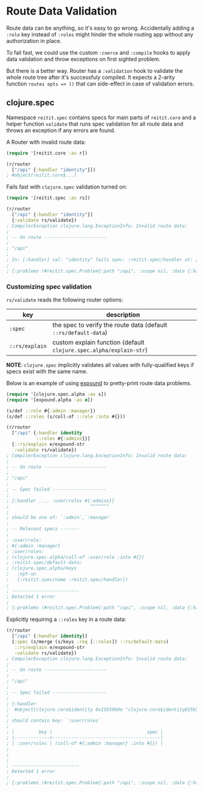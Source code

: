 # Route Data Validation

Route data can be anything, so it's easy to go wrong. Accidentally adding a `:role` key instead of `:roles` might hinder the whole routing app without any authorization in place.

To fail fast, we could use the custom `:coerce` and `:compile` hooks to apply data validation and throw exceptions on first sighted problem.

But there is a better way. Router has a `:validation` hook to validate the whole route tree after it's successfuly compiled. It expects a 2-arity function `routes opts => ()` that can side-effect in case of validation errors.

## clojure.spec

Namespace `reitit.spec` contains specs for main parts of `reitit.core` and a helper function `validate` that runs spec validation for all route data and throws an exception if any errors are found.

A Router with invalid route data:

```clj
(require '[reitit.core :as r])

(r/router
  ["/api" {:handler "identity"}])
; #object[reitit.core$...]
```

Fails fast with `clojure.spec` validation turned on:

```clj
(require '[reitit.spec :as rs])

(r/router
  ["/api" {:handler "identity"}]
  {:validate rs/validate})
; CompilerException clojure.lang.ExceptionInfo: Invalid route data:
;
; -- On route -----------------------
;
; "/api"
;
; In: [:handler] val: "identity" fails spec: :reitit.spec/handler at: [:handler] predicate: fn?
;
; {:problems (#reitit.spec.Problem{:path "/api", :scope nil, :data {:handler "identity"}, :spec :reitit.spec/default-data, :problems #:clojure.spec.alpha{:problems ({:path [:handler], :pred clojure.core/fn?, :val "identity", :via [:reitit.spec/default-data :reitit.spec/handler], :in [:handler]}), :spec :reitit.spec/default-data, :value {:handler "identity"}}})}, compiling: ...

```

### Customizing spec validation

`rs/validate` reads the following router options:

  | key            | description |
  | ---------------|-------------|
  | `:spec`        | the spec to verify the route data (default `::rs/default-data`)
  | `::rs/explain` | custom explain function (default `clojure.spec.alpha/explain-str`)

**NOTE**: `clojure.spec` implicitly validates all values with fully-qualified keys if specs exist with the same name.

Below is an example of using [expound](https://github.com/bhb/expound) to pretty-print route data problems.

```clj
(require '[clojure.spec.alpha :as s])
(require '[expound.alpha :as e])

(s/def ::role #{:admin :manager})
(s/def ::roles (s/coll-of ::role :into #{}))

(r/router
  ["/api" {:handler identity
           ::roles #{:adminz}}]
  {::rs/explain e/expound-str
   :validate rs/validate})
; CompilerException clojure.lang.ExceptionInfo: Invalid route data:
;
; -- On route -----------------------
;
; "/api"
;
; -- Spec failed --------------------
;
; {:handler ..., :user/roles #{:adminz}}
;                              ^^^^^^^
;
; should be one of: `:admin`,`:manager`
;
; -- Relevant specs -------
;
; :user/role:
; #{:admin :manager}
; :user/roles:
; (clojure.spec.alpha/coll-of :user/role :into #{})
; :reitit.spec/default-data:
; (clojure.spec.alpha/keys
;   :opt-un
;   [:reitit.spec/name :reitit.spec/handler])
;
; -------------------------
; Detected 1 error
;
; {:problems (#reitit.spec.Problem{:path "/api", :scope nil, :data {:handler #object[clojure.core$identity 0x15b59b0e "clojure.core$identity@15b59b0e"], :user/roles #{:adminz}}, :spec :reitit.spec/default-data, :problems #:clojure.spec.alpha{:problems ({:path [:user/roles], :pred #{:admin :manager}, :val :adminz, :via [:reitit.spec/default-data :user/roles :user/role], :in [:user/roles 0]}), :spec :reitit.spec/default-data, :value {:handler #object[clojure.core$identity 0x15b59b0e "clojure.core$identity@15b59b0e"], :user/roles #{:adminz}}}})}, compiling: ...
```

Explicitly requiring a `::roles` key in a route data:

```clj
(r/router
  ["/api" {:handler identity}]
  {:spec (s/merge (s/keys :req [::roles]) ::rs/default-data)
   ::rs/explain e/expound-str
   :validate rs/validate})
; CompilerException clojure.lang.ExceptionInfo: Invalid route data:
;
; -- On route -----------------------
;
; "/api"
;
; -- Spec failed --------------------
;
; {:handler
;  #object[clojure.core$identity 0x15b59b0e "clojure.core$identity@15b59b0e"]}
;
; should contain key: `:user/roles`
;
; |         key |                                   spec |
; |-------------+----------------------------------------|
; | :user/roles | (coll-of #{:admin :manager} :into #{}) |
;
;
;
; -------------------------
; Detected 1 error
;
; {:problems (#reitit.spec.Problem{:path "/api", :scope nil, :data {:handler #object[clojure.core$identity 0x15b59b0e "clojure.core$identity@15b59b0e"]}, :spec #object[clojure.spec.alpha$merge_spec_impl$reify__2124 0x7461744b "clojure.spec.alpha$merge_spec_impl$reify__2124@7461744b"], :problems #:clojure.spec.alpha{:problems ({:path [], :pred (clojure.core/fn [%] (clojure.core/contains? % :user/roles)), :val {:handler #object[clojure.core$identity 0x15b59b0e "clojure.core$identity@15b59b0e"]}, :via [], :in []}), :spec #object[clojure.spec.alpha$merge_spec_impl$reify__2124 0x7461744b "clojure.spec.alpha$merge_spec_impl$reify__2124@7461744b"], :value {:handler #object[clojure.core$identity 0x15b59b0e "clojure.core$identity@15b59b0e"]}}})}, compiling:(/Users/tommi/projects/metosin/reitit/test/cljc/reitit/spec_test.cljc:151:1)
```
